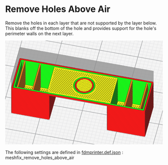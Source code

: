 # Remove Holes Above Air

Remove the holes in each layer that are not supported by the layer below. This blanks off the bottom of the hole and provides support for the hole's perimeter walls on the next layer.

![Remove Holes Above Air On](../images-mb/meshfix_remove_holes_above_air.png)

The following settings are defined in [fdmprinter.def.json](https://github.com/smartavionics/Cura/blob/mb-master/resources/definitions/fdmprinter.def.json) : meshfix_remove_holes_above_air

